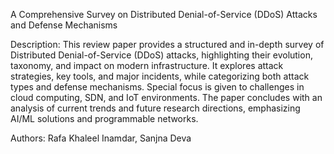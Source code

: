 A Comprehensive Survey on Distributed Denial-of-Service (DDoS) Attacks and Defense Mechanisms

Description:
This review paper provides a structured and in-depth survey of Distributed Denial-of-Service (DDoS) attacks, highlighting their evolution, taxonomy, and impact on modern infrastructure. It explores attack strategies, key tools, and major incidents, while categorizing both attack types and defense mechanisms. Special focus is given to challenges in cloud computing, SDN, and IoT environments. The paper concludes with an analysis of current trends and future research directions, emphasizing AI/ML solutions and programmable networks.

Authors:
Rafa Khaleel Inamdar, Sanjna Deva
